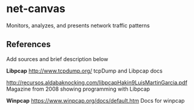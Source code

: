 # net-canvas
Monitors, analyzes, and presents network traffic patterns

## References
Add sources and brief description below

**Libpcap**
http://www.tcpdump.org/
tcpDump and Libpcap docs

http://recursos.aldabaknocking.com/libpcapHakin9LuisMartinGarcia.pdf
Magazine from 2008 showing programming with Libpcap

**Winpcap**
https://www.winpcap.org/docs/default.htm
Docs for winpcap
